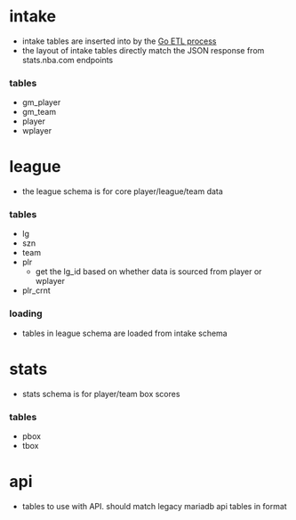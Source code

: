 # intake
- intake tables are inserted into by the [Go ETL process](https://github.com/jdetok/bball-etl-go)
- the layout of intake tables directly match the JSON response from stats.nba.com endpoints 
### tables
- gm_player
- gm_team
- player
- wplayer
# league
- the league schema is for core player/league/team data
### tables 
- lg
- szn
- team
- plr
    - get the lg_id based on whether data is sourced from player or wplayer
- plr_crnt
### loading
- tables in league schema are loaded from intake schema
# stats
- stats schema is for player/team box scores
### tables
- pbox
- tbox
# api
- tables to use with API. should match legacy mariadb api tables in format
